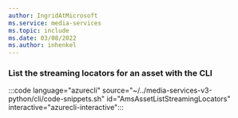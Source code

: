 ```yaml
---
author: IngridAtMicrosoft
ms.service: media-services 
ms.topic: include
ms.date: 03/08/2022
ms.author: inhenkel
---
```


<!--List the streaming locators for an asset-->

### List the streaming locators for an asset with the CLI

:::code language="azurecli" source="~/../media-services-v3-python/cli/code-snippets.sh" id="AmsAssetListStreamingLocators" interactive="azurecli-interactive":::
